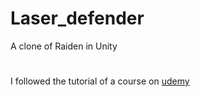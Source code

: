 # Laser_defender
A clone of Raiden in Unity

#
I followed the tutorial of a course on [udemy](https://www.udemy.com/course/unitycourse/learn/lecture/11668062#content)
